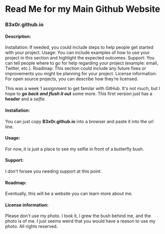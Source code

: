 # Read Me for my Main Github Website

### B3x0r.github.io</h3>

#### Description:
Installation: If needed, you could include steps to help people get started with your project.
Usage: You can include examples of how to use your project in this section and highlight the expected outcomes. 
Support: You can tell people where to go for help regarding your project (example: email, Twitter, etc.). 
Roadmap: This section could include any future fixes or improvements you might be planning for your project. 
License information: For open source projects, you can describe how they’re licensed.  

This was a week 1 assignment to get familar with GitHub. It's not much, but I hope to ***go back and flush it out*** some more. This first version just has a **header** and a *selfie*.

#### Installation:

You can just copy **B3x0r.github.io** into a browser and paste it into the url line.

#### Usage:

For now, it is just a place to see my selfie in front of a butterfly bush.

#### Support: 

I don't forsee you needing support at this point.

#### Roadmap: 

Eventually, this will be a website you can learn more about me.

#### License information:

Please don't use my photo. I took it, I grew the bush behind me, and the photo is of me. I just seems weird that you would have a reason to use my photo. All rights reserved.

